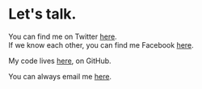 # Let's talk.

You can find me on Twitter [here](http://twitter.com/nadavspi).<br> If we know each other, you can find me Facebook [here](http://facebook.com/nadavspi).

My code lives [here](https://github.com/nadavspi), on GitHub.

You can always email me [here](mailto:me@nadav.name).
